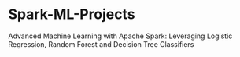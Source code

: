 # Spark-ML-Projects
Advanced Machine Learning with Apache Spark: Leveraging Logistic Regression, Random Forest and Decision Tree Classifiers
